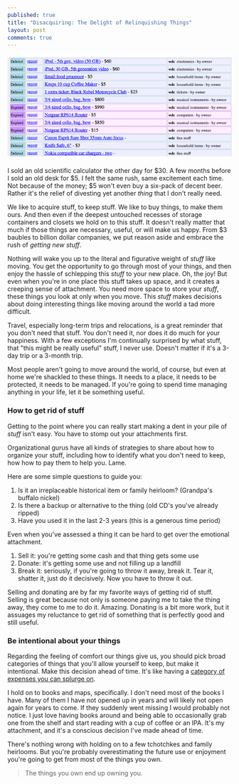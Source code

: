 ```yaml
---
published: true
title: "Disacquiring: The Delight of Relinquishing Things"
layout: post
comments: true
---
```


![I don't miss any of this stuff](/images/cl-posts.png)

I sold an old scientific calculator the other day for $30. A few months
before I sold an old desk for $5. I felt the same rush, same excitement
each time. Not because of the money; $5 won't even buy a six-pack of
decent beer. Rather it's the relief of divesting yet another *thing*
that I don't really need.

We like to acquire stuff, to keep stuff. We like to buy things, to make
them ours. And then even if the deepest untouched recesses of storage
containers and closets we hold on to this stuff. It doesn't really
matter that much if those things are necessary, useful, or will make us
happy. From $3 baubles to billion dollar companies, we put reason aside
and embrace the rush of *getting new stuff*.

Nothing will wake you up to the literal and figurative weight of *stuff*
like moving. You get the opportunity to go through most of your things,
and then enjoy the hassle of schlepping this *stuff* to your new place.
Oh, the joy! But even when you're in one place this stuff takes up
space, and it creates a creeping sense of attachment. You need more
space to store your *stuff*, these things you look at only when you
move.  This *stuff* makes decisions about doing interesting things like
moving around the world a tad more difficult.

Travel, especially long-term trips and relocations, is a great reminder
that you don't need that stuff. You don't need it, nor does it do much
for your happiness. With a few exceptions I'm continually surprised by
what stuff, that "this might be really useful" stuff, I never use.
Doesn't matter if it's a 3-day trip or a 3-month trip.

Most people aren't going to move around the world, of course, but even
at home we're shackled to these things. It needs to a place, it needs to
be protected, it needs to be managed. If you're going to spend time
managing anything in your life, let it be something useful.

### How to get rid of stuff

Getting to the point where you can really start making a dent in your
pile of *stuff* isn't easy. You have to stomp out your attachments
first.

Organizational gurus have all kinds of strategies to share about how to
organize your stuff, including how to identify what you don't need to
keep, how how to pay them to help you. Lame.

Here are some simple questions to guide you:

1. Is it an irreplaceable historical item or family heirloom? (Grandpa's
   buffalo nickel)
2. Is there a backup or alternative to the thing (old CD's you've
   already ripped)
3. Have you used it in the last 2-3 years (this is a generous time
   period)

Even when you've assessed a thing it can be hard to get over the
emotional attachment.

1. Sell it: you're getting some cash and that thing gets some use
2. Donate: it's getting some use and not filling up a landfill
3. Break it: seriously, if you're going to throw it away, break it. Tear
   it, shatter it, just do it decisively. Now you have to throw it out.

Selling and donating are by far my favorite ways of getting rid of
stuff. Selling is great because not only is someone paying me to take
the thing away, they come to me to do it. Amazing. Donating is a bit
more work, but it assuages my reluctance to get rid of something that is
perfectly good and still useful.

### Be intentional about your things

Regarding the feeling of comfort our things give us, you should pick
broad categories of things that you'll allow yourself to keep, but make
it intentional. Make this decision ahead of time. It's like having a
[category of expenses you can splurge
on](http://www.iwillteachyoutoberich.com/conscious-spending/).

I hold on to books and maps, specifically. I don't need most of the
books I have. Many of them I have not opened up in years and will likely
not open again for years to come. If they suddenly went missing I would
probably not notice. I just love having books around and being able to
occasionally grab one from the shelf and start reading with a cup of
coffee or an IPA. It's my attachment, and it's a conscious decision I've
made ahead of time.

There's nothing wrong with holding on to a few tchotchkes and family
heirlooms. But you're probably overestimating the future use or
enjoyment you're going to get from most of the things you own.

> The things you own end up owning you.
